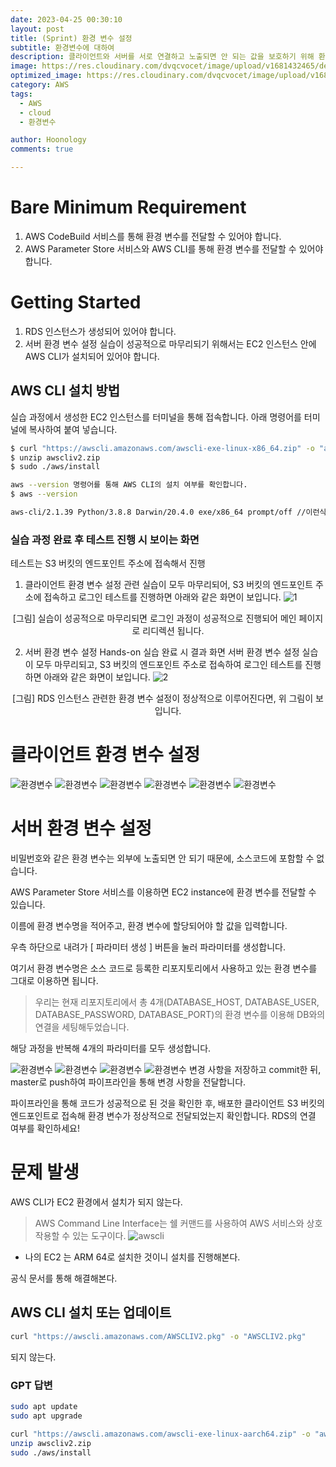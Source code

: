 ```yaml
---
date: 2023-04-25 00:30:10
layout: post
title: (Sprint) 환경 변수 설정
subtitle: 환경변수에 대하여
description: 클라이언트와 서버를 서로 연결하고 노출되면 안 되는 값을 보호하기 위해 환경 변수를 설정하는 실습을 진행한다.
image: https://res.cloudinary.com/dvqcvocet/image/upload/v1681432465/dev-jeans_%E1%84%87%E1%85%A9%E1%86%A8%E1%84%89%E1%85%A1%E1%84%87%E1%85%A9%E1%86%AB_y5n0eh.png
optimized_image: https://res.cloudinary.com/dvqcvocet/image/upload/v1681432465/dev-jeans_%E1%84%87%E1%85%A9%E1%86%A8%E1%84%89%E1%85%A1%E1%84%87%E1%85%A9%E1%86%AB_y5n0eh.png 
category: AWS
tags:
  - AWS
  - cloud
  - 환경변수

author: Hoonology
comments: true

---
```

# Bare Minimum Requirement

1. AWS CodeBuild 서비스를 통해 환경 변수를 전달할 수 있어야 합니다.
2. AWS Parameter Store 서비스와 AWS CLI를 통해 환경 변수를 전달할 수 있어야 합니다.

# Getting Started
1. RDS 인스턴스가 생성되어 있어야 합니다.
2. 서버 환경 변수 설정 실습이 성공적으로 마무리되기 위해서는 EC2 인스턴스 안에 AWS CLI가 설치되어 있어야 합니다.

## AWS CLI 설치 방법

실습 과정에서 생성한 EC2 인스턴스를 터미널을 통해 접속합니다. 아래 명령어를 터미널에 복사하여 붙여 넣습니다.
```bash
$ curl "https://awscli.amazonaws.com/awscli-exe-linux-x86_64.zip" -o "awscliv2.zip"
$ unzip awscliv2.zip
$ sudo ./aws/install
```
```bash
aws --version 명령어를 통해 AWS CLI의 설치 여부를 확인합니다.
$ aws --version

aws-cli/2.1.39 Python/3.8.8 Darwin/20.4.0 exe/x86_64 prompt/off //이런식의 문구가 보인다면 설치가 성공적으로 마무리된 것입니다.
```

### 실습 과정 완료 후 테스트 진행 시 보이는 화면
테스트는 S3 버킷의 엔드포인트 주소에 접속해서 진행
1. 클라이언트 환경 변수 설정 관련 실습이 모두 마무리되어, S3 버킷의 엔드포인트 주소에 접속하고 로그인 테스트를 진행하면 아래와 같은 화면이 보입니다.
![1](/assets/img/CICD/ssWhmZWQO-1618474630640.png)
<div align = "center">[그림] 실습이 성공적으로 마무리되면 로그인 과정이 성공적으로 진행되어 메인 페이지로 리디렉션 됩니다.</div>


2. 서버 환경 변수 설정 Hands-on 실습 완료 시 결과 화면
서버 환경 변수 설정 실습이 모두 마무리되고, S3 버킷의 엔드포인트 주소로 접속하여 로그인 테스트를 진행하면 아래와 같은 화면이 보입니다.
![2](/assets/img/CICD/7BttZRz9I-1618472502721.png)

<div align = "center">[그림] RDS 인스턴스 관련한 환경 변수 설정이 정상적으로 이루어진다면, 위 그림이 보입니다.</div>


# 클라이언트 환경 변수 설정
![환경변수](/assets/img/CICD/codebuild_client1.png)
![환경변수](/assets/img/CICD/codebuild_client2.png)
![환경변수](/assets/img/CICD/codebuild_client3.png)
![환경변수](/assets/img/CICD/codebuild_client4.png)
![환경변수](/assets/img/CICD/codebuild_client5.png)
![환경변수](/assets/img/CICD/codebuild_client6.png)

# 서버 환경 변수 설정
비밀번호와 같은 환경 변수는 외부에 노출되면 안 되기 때문에, 소스코드에 포함할 수 없습니다.

AWS Parameter Store 서비스를 이용하면 EC2 instance에 환경 변수를 전달할 수 있습니다.



이름에 환경 변수명을 적어주고, 환경 변수에 할당되어야 할 값을 입력합니다.

우측 하단으로 내려가 [ 파라미터 생성 ] 버튼을 눌러 파라미터를 생성합니다.

여기서 환경 변수명은 소스 코드로 등록한 리포지토리에서 사용하고 있는 환경 변수를 그대로 이용하면 됩니다.

> 우리는 현재 리포지토리에서 총 4개(DATABASE_HOST, DATABASE_USER, DATABASE_PASSWORD, DATABASE_PORT)의 환경 변수를 이용해 DB와의 연결을 세팅해두었습니다.

해당 과정을 반복해 4개의 파라미터를 모두 생성합니다.

![환경변수](/assets/img/CICD/codebuild_server1.png)
![환경변수](/assets/img/CICD/codebuild_server2.png)
![환경변수](/assets/img/CICD/codebuild_server3.png)
![환경변수](/assets/img/CICD/codebuild_server4.png)
변경 사항을 저장하고 commit한 뒤, master로 push하여 파이프라인을 통해 변경 사항을 전달합니다.

파이프라인을 통해 코드가 성공적으로 된 것을 확인한 후, 배포한 클라이언트 S3 버킷의 엔드포인트로 접속해 환경 변수가 정상적으로 전달되었는지 확인합니다. RDS의 연결 여부를 확인하세요!

# 문제 발생
AWS CLI가 EC2 환경에서 설치가 되지 않는다.
> AWS Command Line Interface는 쉘 커맨드를 사용하여 AWS 서비스와 상호 작용할 수 있는 도구이다.
![awscli](/assets/img/CICD/awscli.png)
- 나의 EC2 는 ARM 64로 설치한 것이니 설치를 진행해본다.

공식 문서를 통해 해결해본다.

## AWS CLI 설치 또는 업데이트
```bash
curl "https://awscli.amazonaws.com/AWSCLIV2.pkg" -o "AWSCLIV2.pkg"
```
되지 않는다.

### GPT 답변
```bash
sudo apt update
sudo apt upgrade
```

```bash
curl "https://awscli.amazonaws.com/awscli-exe-linux-aarch64.zip" -o "awscliv2.zip"
unzip awscliv2.zip
sudo ./aws/install
```